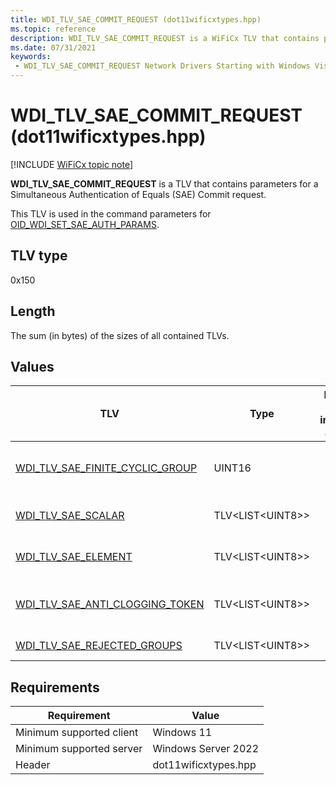 ```yaml
---
title: WDI_TLV_SAE_COMMIT_REQUEST (dot11wificxtypes.hpp)
ms.topic: reference
description: WDI_TLV_SAE_COMMIT_REQUEST is a WiFiCx TLV that contains parameters for a Simultaneous Authentication of Equals (SAE) Commit request. 
ms.date: 07/31/2021
keywords:
 - WDI_TLV_SAE_COMMIT_REQUEST Network Drivers Starting with Windows Vista
---
```


# WDI_TLV_SAE_COMMIT_REQUEST (dot11wificxtypes.hpp)

[!INCLUDE [WiFiCx topic note](../includes/wificx-version-warning.md)]

**WDI_TLV_SAE_COMMIT_REQUEST** is a TLV that contains parameters for a Simultaneous Authentication of Equals (SAE) Commit request. 

This TLV is used in the command parameters for [OID_WDI_SET_SAE_AUTH_PARAMS](oid-wdi-set-sae-auth-params.md).

## TLV type

0x150

## Length

The sum (in bytes) of the sizes of all contained TLVs.

## Values

| TLV | Type | Multiple TLV instances allowed | Optional | Description |
| --- | --- | --- | --- | --- |
| [WDI_TLV_SAE_FINITE_CYCLIC_GROUP](wdi-tlv-sae-finite-cyclic-group.md) | UINT16 |   |   | The Finite Cyclic Group used for SAE authentication. |
| [WDI_TLV_SAE_SCALAR](wdi-tlv-sae-scalar.md) | TLV\<LIST\<UINT8>> |   |   | The Finite Field Element (FFE). |
| [WDI_TLV_SAE_ELEMENT](wdi-tlv-sae-element.md) | TLV\<LIST\<UINT8>> |   |   | The Encoded Field Element (EFE). |
| [WDI_TLV_SAE_ANTI_CLOGGING_TOKEN](wdi-tlv-sae-anti-clogging-token.md) | TLV\<LIST\<UINT8>> |   |  X | The anti-clogging token as requested by the BSSID. |
| [WDI_TLV_SAE_REJECTED_GROUPS](wdi-tlv-sae-rejected-groups.md) | TLV\<LIST\<UINT8>> |   | X  | Any rejected groups. |

## Requirements

|Requirement|Value|
|--- |--- |
|Minimum supported client|Windows 11|
|Minimum supported server|Windows Server 2022|
|Header|dot11wificxtypes.hpp|
